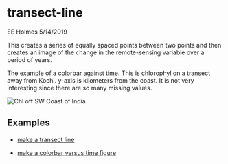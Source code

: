 transect-line
================
EE Holmes
5/14/2019

This creates a series of equally spaced points between two points and then creates an image of the change in the remote-sensing variable over a period of years.

The example of a colorbar against time. This is chlorophyl on a transect away from Kochi. y-axis is kilometers from the coast. It is not very interesting since there are so many missing values.

![Chl off SW Coast of India](inst/doc/image/Chl2010.png)


Examples
--------

- [make a transect line](transect-line.html)

- [make a colorbar versus time figure](transect-line-sst.html)

